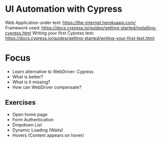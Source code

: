 # UI Automation with Cypress
Web Application under test: https://the-internet.herokuapp.com/  
Framework used: https://docs.cypress.io/guides/getting-started/installing-cypress.html
Writing your first Cypress test: https://docs.cypress.io/guides/getting-started/writing-your-first-test.html

# Focus
- Learn alternative to WebDriver: Cypress
- What is better?
- What is it missing?
- How can WebDriver compensate?

## Exercises
- Open home page
- Form Authentication
- Dropdown List
- Dynamic Loading (Waits)
- Hovers (Content appears on hover)